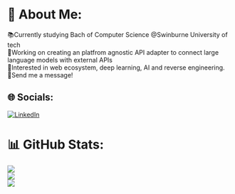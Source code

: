 # 💫 About Me:
📚Currently studying Bach of Computer Science @Swinburne University of tech<br>🤖Working on creating an platfrom agnostic API adapter to connect large language models with external APIs<br>📑Interested in web ecosystem, deep learning, AI and reverse engineering.<br>📩Send me a message! <br>


## 🌐 Socials:
[![LinkedIn](https://img.shields.io/badge/LinkedIn-%230077B5.svg?logo=linkedin&logoColor=white)](https://linkedin.com/in/https://www.linkedin.com/in/henryennisthomas/) 

# 📊 GitHub Stats:
![](https://github-readme-stats.vercel.app/api?username=henryenth&theme=merko&hide_border=false&include_all_commits=true&count_private=true)<br/>
![](https://github-readme-streak-stats.herokuapp.com/?user=henryenth&theme=merko&hide_border=false)<br/>
![](https://github-readme-stats.vercel.app/api/top-langs/?username=henryenth&theme=merko&hide_border=false&include_all_commits=true&count_private=true&layout=compact)
